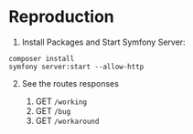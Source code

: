 # Reproduction

1. Install Packages and Start Symfony Server:

```
composer install
symfony server:start --allow-http
```

2. See the routes responses

   1. GET `/working`
   2. GET `/bug`
   3. GET `/workaround`
